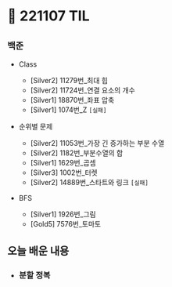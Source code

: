 # 🚩 221107 TIL

## **`백준`**

- Class

  - [Silver2] 11279번\_최대 힙
  - [Silver2] 11724번\_연결 요소의 개수
  - [Silver1] 18870번\_좌표 압축
  - [Silver1] 1074번\_Z `[실패]`

- 순위별 문제

  - [Silver2] 11053번\_가장 긴 증가하는 부분 수열
  - [Silver2] 1182번\_부분수열의 합
  - [Silver1] 1629번\_곱셈
  - [Silver3] 1002번\_터렛
  - [Silver2] 14889번\_스타트와 링크 `[실패]`

- BFS
  - [Silver1] 1926번\_그림
  - [Gold5] 7576번\_토마토

## **오늘 배운 내용**

- ### 분할 정복
